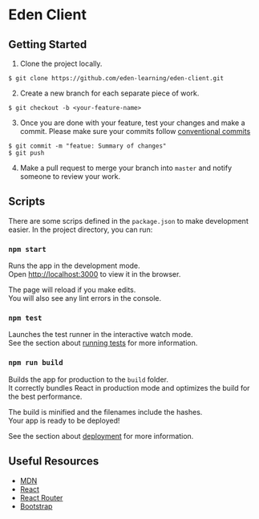 
# Eden Client


## Getting Started

1. Clone the project locally.

  ```
  $ git clone https://github.com/eden-learning/eden-client.git
  ```


2. Create a new branch for each separate piece of work.

  ```
  $ git checkout -b <your-feature-name>
  ```

3. Once you are done with your feature, test your changes and make a commit. Please make sure your commits follow  [conventional commits](https://gist.github.com/joshbuchea/6f47e86d2510bce28f8e7f42ae84c716)

  ```
  $ git commit -m "featue: Summary of changes"
  $ git push
  ```

4. Make a pull request to merge your branch into `master` and notify someone to review your work.

## Scripts

 There are some scrips defined in the `package.json` to make development easier. In the project directory, you can run:

 ### `npm start`

Runs the app in the development mode.<br />
Open [http://localhost:3000](http://localhost:3000) to view it in the browser.

The page will reload if you make edits.<br />
You will also see any lint errors in the console.

### `npm test`

Launches the test runner in the interactive watch mode.<br />
See the section about [running tests](https://facebook.github.io/create-react-app/docs/running-tests) for more information.

### `npm run build`

Builds the app for production to the `build` folder.<br />
It correctly bundles React in production mode and optimizes the build for the best performance.

The build is minified and the filenames include the hashes.<br />
Your app is ready to be deployed!

See the section about [deployment](https://facebook.github.io/create-react-app/docs/deployment) for more information.

## Useful Resources

* [MDN](https://developer.mozilla.org/en-US/docs/Web/JavaScript)
* [React](https://reactjs.org/docs/getting-started.html)
* [React Router](https://reacttraining.com/react-router/web)
* [Bootstrap](https://getbootstrap.com/docs/4.4/getting-started/introduction/)
